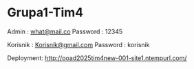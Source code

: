 # Grupa1-Tim4

Admin :
what@mail.co
Password : 12345

Korisnik :
Korisnik@gmail.com
Password : korisnik

Deployment: http://ooad2025tim4new-001-site1.ntempurl.com/